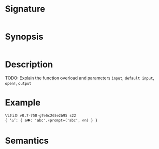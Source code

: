 # Signature
```vikid-signature
```

# Synopsis
```vikid-synopsis
```

# Description
TODO: Explain the function overload and parameters `input`, `default input`, `open!`, `output`

# Example
```vikid-script
𝕍i𝕂i𝔻 v0.7-750-g7e6c265e2b95 s22
{ ‘⌂’: { a👁: 'abc'.«prompt»('abc', ∅n) } }
```




# Semantics
